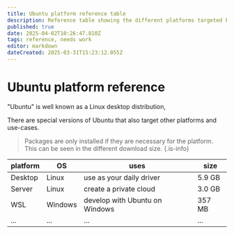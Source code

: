 ```yaml
---
title: Ubuntu platform reference table
description: Reference table showing the different platforms targeted by Ubuntu
published: true
date: 2025-04-02T10:26:47.810Z
tags: reference, needs work
editor: markdown
dateCreated: 2025-03-31T15:23:12.055Z
---
```


# Ubuntu platform reference
"Ubuntu" is well known as a Linux desktop distribution,

There are special versions of Ubuntu that also target other platforms and use-cases.

> Packages are only installed if they are necessary for the platform.
> This can be seen in the different download size.
{.is-info}


| platform  | OS      | uses                            | size    |
|-----------|---------|---------------------------------|---------|
| Desktop   | Linux   | use as your daily driver        | 5.9 GB  |
| Server    | Linux   | create a private cloud          | 3.0 GB  |
| WSL       | Windows | develop with Ubuntu on Windows  | 357 MB  |
| ...       | ...     | ...                             | ...     |